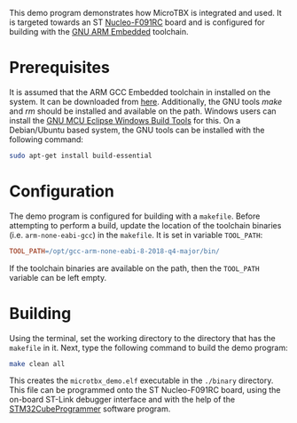 This demo program demonstrates how MicroTBX is integrated and used. It is targeted towards an
ST [Nucleo-F091RC](https://www.st.com/en/evaluation-tools/nucleo-f091rc.html) board and is configured for building with the [GNU ARM Embedded](https://developer.arm.com/tools-and-software/open-source-software/developer-tools/gnu-toolchain/gnu-rm) toolchain.

# Prerequisites

It is assumed that the ARM GCC Embedded toolchain in installed on the system. It can be downloaded from [here](https://developer.arm.com/tools-and-software/open-source-software/developer-tools/gnu-toolchain/gnu-rm). Additionally, the GNU tools *make* and *rm* should be installed and available on the path. Windows users can install the [GNU MCU Eclipse Windows Build Tools](https://gnu-mcu-eclipse.github.io/windows-build-tools/) for this. On a Debian/Ubuntu based system, the GNU tools can be installed with the following command:

```sh
sudo apt-get install build-essential
```

# Configuration

The demo program is configured for building with a `makefile`. Before attempting to perform a build, update the location of the toolchain binaries (i.e. `arm-none-eabi-gcc`) in the `makefile`. It is set in variable `TOOL_PATH`:

```makefile
TOOL_PATH=/opt/gcc-arm-none-eabi-8-2018-q4-major/bin/
```

If the toolchain binaries are available on the path, then the `TOOL_PATH` variable can be left empty.

# Building

Using the terminal, set the working directory to the directory that has the `makefile` in it. Next, type the following command to build the demo program:

```sh
make clean all
```

This creates the `microtbx_demo.elf` executable in the `./binary` directory. This file can be programmed onto the ST Nucleo-F091RC board, using the on-board ST-Link debugger interface and with the help of the [STM32CubeProgrammer](https://www.st.com/en/development-tools/stm32cubeprog.html) software program.
